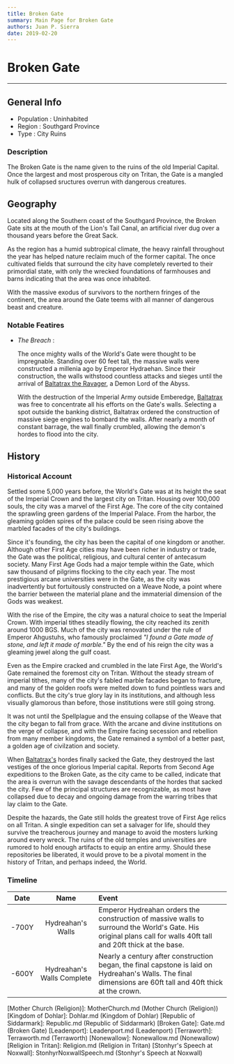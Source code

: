 ```yaml
---
title: Broken Gate
summary: Main Page for Broken Gate
authors: Juan P. Sierra
date: 2019-02-20
---
```


# Broken Gate

-----


## General Info

- Population : Uninhabited
- Region : Southgard Province
- Type : City Ruins
### Description

The Broken Gate is the name given to the ruins of the old Imperial Capital. Once the largest and most prosperous city on Tritan, the Gate is a mangled hulk of collapsed sructures overrun with dangerous creatures. 


## Geography

Located along the Southern coast of the Southgard Province, the Broken Gate sits at the mouth of the Lion's Tail Canal, an artificial river dug over a thousand years before the Great Sack.

As the region has a humid subtropical climate, the heavy rainfall throughout the year has helped nature reclaim much of the former capital. The once cultivated fields that surround the city have completely reverted to their primordial state, with only the wrecked foundations of farmhouses and barns indicating that the area was once inhabited.

With the massive exodus of survivors to the northern fringes of the continent, the area around the Gate teems with all manner of dangerous beast and creature.

### Notable Featires

- *The Breach* :

    The once mighty walls of the World's Gate were thought to be impregnable. Standing over 60 feet tall, the massive walls were constructed a millenia ago by Emperor Hydraehan. Since their construction, the walls withstood countless attacks and sieges until the arrival of [Baltatrax the Ravager][Baltatrax the Ravager], a Demon Lord of the Abyss.
    
    With the destruction of the Imperial Army outside Emberedge, [Baltatrax][Baltatrax the Ravager] was free to concentrate all his efforts on the Gate's walls. Selecting a spot outside the banking district, Baltatrax ordered the construction of massive siege engines to bombard the walls. After nearly a month of constant barrage, the wall finally crumbled, allowing the demon's hordes to flood into the city.
    



## History

### Historical Account

Settled some 5,000 years before, the World's Gate was at its height the seat of the Imperial Crown and the largest city on Tritan. Housing over 100,000 souls, the city was a marvel of the First Age. The core of the city contained the sprawling green gardens of the Imperial Palace. From the harbor, the gleaming golden spires of the palace could be seen rising above the marbled facades of the city's buildings.

Since it's founding, the city has been the capital of one kingdom or another. Although other First Age cities may have been richer in industry or trade, the Gate was the political, religious, and cultural center of antecasum society. Many First Age Gods had a major temple within the Gate, which saw thousand of pilgrims flocking to the city each year. The most prestigious arcane universities were in the Gate, as the city was inadvertently but fortuitously constructed on a Weave Node, a point where the barrier between the material plane and the immaterial dimension of the Gods was weakest.

With the rise of the Empire, the city was a natural choice to seat the Imperial Crown. With imperial tithes steadily flowing, the city reached its zenith around 1000 BGS. Much of the city was renovated under the rule of Emperor Ahgustuhs, who famously proclaimed *"I found a Gate made of stone, and left it made of marble."* By the end of his reign the city was a gleaming jewel along the gulf coast.

Even as the Empire cracked and crumbled in the late First Age, the World's Gate remained the foremost city on Tritan. Without the steady stream of imperial tithes, many of the city's fabled marble facades began to fracture, and many of the golden roofs were melted down to fund pointless wars and conflicts. But the city's true glory lay in its institutions, and although less visually glamorous than before, those institutions were still going strong.

It was not until the Spellplague and the ensuing collapse of the Weave that the city began to fall from grace. With the arcane and divine institutions on the verge of collapse, and with the Empire facing secession and rebellion from many member kingdoms, the Gate remained a symbol of a better past, a golden age of civilzation and society.

When [Baltatrax's][Baltatrax the Ravager] hordes finally sacked the Gate, they destroyed the last vestiges of the once glorious Imperial capital. Reports from Second Age expeditions to the Broken Gate, as the city came to be called, indicate that the area is overrun with the savage descendants of the hordes that sacked the city. Few of the principal structures are recognizable, as most have collapsed due to decay and ongoing damage from the warring tribes that lay claim to the Gate.

Despite the hazards, the Gate still holds the greatest trove of First Age relics on all Tritan. A single expedition can set a salvager for life, should they survive the treacherous journey and manage to avoid the mosters lurking around every wreck. The ruins of the old temples and universities are rumored to hold enough artifacts to equip an entire army. Should these repositories be liberated, it would prove to be a pivotal moment in the history of Tritan, and perhaps indeed, the World.
### Timeline

Date | Name | Event
:---:|:----:|:----
-700Y | Hydreahan's Walls | Emperor Hydreahan orders the construction of massive walls to surround the World's Gate. His original plans call for walls 40ft tall and 20ft thick at the base.
-600Y | Hydreahan's Walls Complete | Nearly a century after construction began, the final capstone is laid on Hydreahan's Walls. The final dimensions are 60ft tall and 40ft thick at the crown.



[Alchemist's Journal]: AlchemistJournal.md (Alchemist's Journal)
[Tritanian Calendar]: Calendar.md (Tritanian Calendar)
[Gnolls]: Gnolls.md (Gnolls)
[Book of Prophesy]: Prophesy.md (Book of Prophesy)
[Timeline]: Timeline.md (Timeline)
[Azoth the Wise]: Azoth.md (Azoth the Wise)
[Baltatrax the Ravager]: Baltatrax.md (Baltatrax the Ravager)
[Faelix]: Faelix.md (Faelix)
[Greghor Stonhyr]: GreghorStonhyr.md (Greghor Stonhyr)
[Lyhl Habborhlyn]: Lyhl_Habborlyn.md (Lyhl Habborhlyn)
[Blackpoint]: Blackpoint.md (Blackpoint)
[Cantfall]: Cantfall.md (Cantfall)
[Noxwall]: Noxwall.md (Noxwall)
[Siddar City]: SiddarCity.md (Siddar City)
[Act 0 - The Alchemist's Tomb]: CampaignLog_0.md (Act 0 - The Alchemist's Tomb)
[Act 1 - The Ravenous Horde]: CampaignLog_1.md (Act 1 - The Ravenous Horde)
[Cult of Five]: CultOfFive.md (Cult of Five)
[Gahrdynyr Trade House]: GahrdynyrTradeHouse.md (Gahrdynyr Trade House)
[Republic Expeditionary Forces]: REF.md (Republic Expeditionary Forces)
[Mother Church (Religion)]: MotherChurch.md (Mother Church (Religion))
[Kingdom of Dohlar]: Dohlar.md (Kingdom of Dohlar)
[Republic of Siddarmark]: Republic.md (Republic of Siddarmark)
[Broken Gate]: Gate.md (Broken Gate)
[Leadenport]: Leadenport.md (Leadenport)
[Terraworth]: Terraworth.md (Terraworth)
[Nonewallow]: Nonewallow.md (Nonewallow)
[Religion in Tritan]: Religion.md (Religion in Tritan)
[Stonhyr's Speech at Noxwall]: StonhyrNoxwallSpeech.md (Stonhyr's Speech at Noxwall)